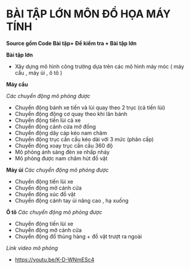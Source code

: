 # BÀI TẬP LỚN MÔN ĐỒ HỌA MÁY TÍNH

**Source gồm Code Bài tập+ Đề kiểm tra + Bài tập lớn**

**Bài tập lớn**
+ Xây dựng mô hình công trường dựa trên các mô hình máy móc ( máy cẩu , máy ủi , ô tô )

**Máy cẩu**

*Các chuyển động mô phỏng được*
+ Chuyển động bánh xe tiến và lùi quay theo 2 trục (cả tiến lùi)
+ Chuyển động động cơ quay theo khi lăn bánh
+ Chuyển động tiến lùi cả xe
+ Chuyển động cảnh cửa mở đống
+ Chuyển động dây cáp kéo nam châm
+ Chuyển động trục cần cầu kéo dài với 3 mức (phân cấp)
+ Chuyển động xoay trục cần cầu 360 độ
+ Mô phỏng ánh sáng đèn xe nhấp nháy
+ Mô phỏng được nam châm hút đồ vật


**Máy ủi**
*Các chuyển động mô phỏng được*
+ Chuyển động tiến lùi xe
+ Chuyển động mở cánh cửa
+ Chuyển động xúc đồ vật
+ Chuyển động cánh tay ủi nâng cao , hạ xuống

**Ô tô**
*Các chuyển động mô phỏng được*
+ Chuyển động tiến lùi xe
+ Chuyển động mở cánh cửa
+ Chuyển động đổ thùng hàng + đồ vật trượt ra ngoài 

*Link video mô phỏng*
+ https://youtu.be/K-D-WNmESc4
